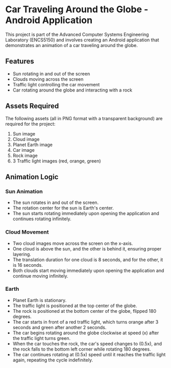 # Car Traveling Around the Globe - Android Application

This project is part of the Advanced Computer Systems Engineering Laboratory (ENCS5150) and involves creating an Android application that demonstrates an animation of a car traveling around the globe.

## Features

- Sun rotating in and out of the screen
- Clouds moving across the screen
- Traffic light controlling the car movement
- Car rotating around the globe and interacting with a rock

## Assets Required

The following assets (all in PNG format with a transparent background) are required for the project:
1. Sun image
2. Cloud image
3. Planet Earth image
4. Car image
5. Rock image
6. 3 Traffic light images (red, orange, green)

## Animation Logic

### Sun Animation
- The sun rotates in and out of the screen.
- The rotation center for the sun is Earth's center.
- The sun starts rotating immediately upon opening the application and continues rotating infinitely.

### Cloud Movement
- Two cloud images move across the screen on the x-axis.
- One cloud is above the sun, and the other is behind it, ensuring proper layering.
- The translation duration for one cloud is 8 seconds, and for the other, it is 16 seconds.
- Both clouds start moving immediately upon opening the application and continue moving infinitely.

### Earth
- Planet Earth is stationary.
- The traffic light is positioned at the top center of the globe.
- The rock is positioned at the bottom center of the globe, flipped 180 degrees.
- The car starts in front of a red traffic light, which turns orange after 3 seconds and green after another 2 seconds.
- The car begins rotating around the globe clockwise at speed \(x\) after the traffic light turns green.
- When the car touches the rock, the car's speed changes to \(0.5x\), and the rock falls to the bottom left corner while rotating 180 degrees.
- The car continues rotating at \(0.5x\) speed until it reaches the traffic light again, repeating the cycle indefinitely.


